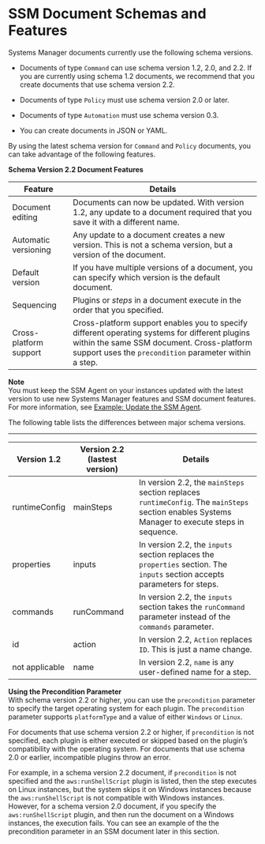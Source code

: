 # SSM Document Schemas and Features<a name="document-schemas-features"></a>

Systems Manager documents currently use the following schema versions\.

+ Documents of type `Command` can use schema version 1\.2, 2\.0, and 2\.2\. If you are currently using schema 1\.2 documents, we recommend that you create documents that use schema version 2\.2\.

+ Documents of type `Policy` must use schema version 2\.0 or later\.

+ Documents of type `Automation` must use schema version 0\.3\.

+ You can create documents in JSON or YAML\.

By using the latest schema version for `Command` and `Policy` documents, you can take advantage of the following features\.


**Schema Version 2\.2 Document Features**  

| Feature | Details | 
| --- | --- | 
|  Document editing  |  Documents can now be updated\. With version 1\.2, any update to a document required that you save it with a different name\.  | 
|  Automatic versioning  |  Any update to a document creates a new version\. This is not a schema version, but a version of the document\.  | 
|  Default version  |  If you have multiple versions of a document, you can specify which version is the default document\.  | 
|  Sequencing  |  Plugins or *steps* in a document execute in the order that you specified\.  | 
|  Cross\-platform support  |  Cross\-platform support enables you to specify different operating systems for different plugins within the same SSM document\. Cross\-platform support uses the `precondition` parameter within a step\.   | 

**Note**  
You must keep the SSM Agent on your instances updated with the latest version to use new Systems Manager features and SSM document features\. For more information, see [Example: Update the SSM Agent](rc-console.md#rc-console-agentexample)\.

The following table lists the differences between major schema versions\.


****  

| Version 1\.2 | Version 2\.2 \(lastest version\) | Details | 
| --- | --- | --- | 
|  runtimeConfig  |  mainSteps  |  In version 2\.2, the `mainSteps` section replaces `runtimeConfig`\. The `mainSteps` section enables Systems Manager to execute steps in sequence\.  | 
|  properties  |  inputs  |  In version 2\.2, the `inputs` section replaces the `properties` section\. The `inputs` section accepts parameters for steps\.  | 
|  commands  |  runCommand  |  In version 2\.2, the `inputs` section takes the `runCommand` parameter instead of the `commands` parameter\.  | 
|  id  |  action  |  In version 2\.2, `Action` replaces `ID`\. This is just a name change\.  | 
|  not applicable  |  name  |  In version 2\.2, `name` is any user\-defined name for a step\.  | 

**Using the Precondition Parameter**  
With schema version 2\.2 or higher, you can use the `precondition` parameter to specify the target operating system for each plugin\. The `precondition` parameter supports `platformType` and a value of either `Windows` or `Linux`\.

For documents that use schema version 2\.2 or higher, if `precondition` is not specified, each plugin is either executed or skipped based on the plugin’s compatibility with the operating system\. For documents that use schema 2\.0 or earlier, incompatible plugins throw an error\.

For example, in a schema version 2\.2 document, if `precondition` is not specified and the `aws:runShellScript` plugin is listed, then the step executes on Linux instances, but the system skips it on Windows instances because the `aws:runShellScript` is not compatible with Windows instances\. However, for a schema version 2\.0 document, if you specify the `aws:runShellScript` plugin, and then run the document on a Windows instances, the execution fails\. You can see an example of the the precondition parameter in an SSM document later in this section\.